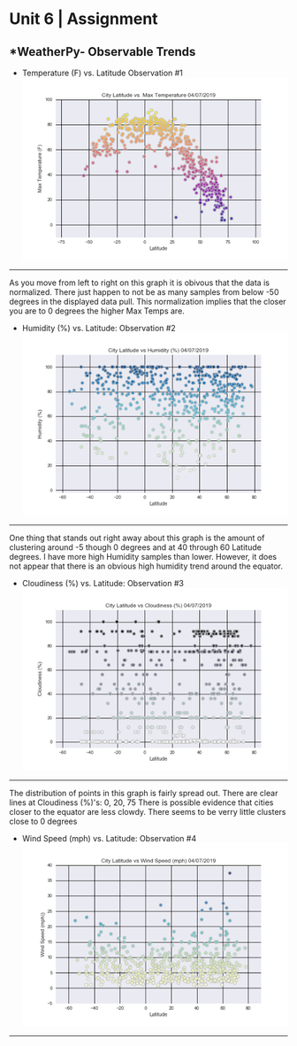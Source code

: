 # Unit 6 | Assignment 
## *WeatherPy- Observable Trends



* Temperature (F) vs. Latitude Observation #1 
![Equator](Images/Lat_Temp.png)
----------------------------------------------------------------------
As you move from left to right on this graph it is obivous that the data is normalized. There just happen to not be as many samples from below -50 degrees in the displayed data pull. This normalization implies that the closer you are to 0 degrees the higher Max Temps are.


* Humidity (%) vs. Latitude: Observation #2 
![Equator](Images/Lat_Humid.png)
----------------------------------------------------------------------------------------------
One thing that stands out right away about this graph is the amount of clustering around -5 though 0 degrees and at 40 through 60 Latitude degrees. I have more high Humidity samples than lower. However, it does not appear that there is an obvious high humidity trend around the equator.



* Cloudiness (%) vs. Latitude: Observation #3
![Equator](Images/Lat_cloud.png)
---------------------------------------------------------------------------------------------------

The distribution of points in this graph is fairly spread out. There are clear lines at Cloudiness (%)'s: 0, 20, 75
There is possible evidence that cities closer to the equator are less clowdy. There seems to be verry little clusters close to 0 degrees 


* Wind Speed (mph) vs. Latitude: Observation #4
![Equator](Images/Lat_windspd.png)
---------------------------------------------------------------------------------------------------



